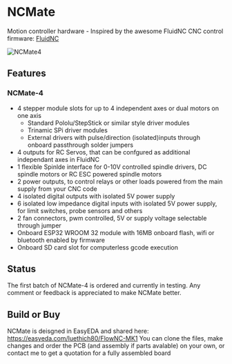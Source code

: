 # NCMate
Motion controller hardware - Inspired by the awesome FluidNC CNC control firmware: [FluidNC](https://github.com/bdring/FluidNC)


![NCMate4](https://user-images.githubusercontent.com/10495848/145067609-8ef39956-5bb4-4081-9541-c956c663a5fe.PNG)

## Features
### NCMate-4
- 4 stepper module slots for up to 4 independent axes or dual motors on one axis
  - Standard Pololu/StepStick or similar style driver modules
  - Trinamic SPi driver modules 
  - External drivers with pulse/direction (isolated)inputs through onboard passthrough solder jumpers
- 4 outputs for RC Servos, that can be confgured as additional independant axes in FluidNC
- 1 flexible Spinlde interface for 0-10V controlled spindle drivers, DC spindle motors or RC ESC powered spindle motors
- 2 power outputs, to control relays or other loads powered from the main supply from your CNC code
- 4 isolated digital outputs with isolated 5V power supply
- 6 isolated low impedance digital inputs with isolated 5V power supply, for limit switches, probe sensors and others
- 2 fan connectors, pwm controlled, 5V or supply voltage selectable through jumper
- Onboard ESP32 WROOM 32 module with 16MB onboard flash, wifi or bluetooth enabled by firmware
- Onboard SD card slot for computerless gcode execution

## Status
The first batch of NCMate-4 is ordered and currently in testing. Any comment or feedback is appreciated to make NCMate better.

## Build or Buy
NCMate is deisgned in EasyEDA and shared here: https://easyeda.com/luethich80/FlowNC-MK1
You can clone the files, make changes and order the PCB (and assembly if parts avalable) on your own, or contact me to get a quotation for a fully assembled board



